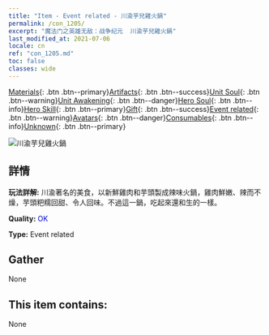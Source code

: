 ```yaml
---
title: "Item - Event related - 川渝芋兒雞火鍋"
permalink: /con_1205/
excerpt: "魔法门之英雄无敌：战争纪元  川渝芋兒雞火鍋"
last_modified_at: 2021-07-06
locale: cn
ref: "con_1205.md"
toc: false
classes: wide
---
```

 [Materials](/ItemsCN/){: .btn .btn--primary}[Artifacts](/ItemsCN/Artifacts/){: .btn .btn--success}[Unit Soul](/ItemsCN/UnitSoul/){: .btn .btn--warning}[Unit Awakening](/ItemsCN/UnitAwakening/){: .btn .btn--danger}[Hero Soul](/ItemsCN/HeroSoul/){: .btn .btn--info}[Hero Skill](/ItemsCN/HeroSkill/){: .btn .btn--primary}[Gift](/ItemsCN/Gift/){: .btn .btn--success}[Event related](/ItemsCN/Events/){: .btn .btn--warning}[Avatars](/ItemsCN/Avatars/){: .btn .btn--danger}[Consumables](/ItemsCN/Consumables/){: .btn .btn--info}[Unknown](/ItemsCN/Unknown/){: .btn .btn--primary}

 ![川渝芋兒雞火鍋](/images/t/i_81521221.png)

## 詳情
 **玩法詳解:** 川渝著名的美食，以新鮮雞肉和芋頭製成辣味火鍋，雞肉鮮嫩、辣而不燥，芋頭粑糯回甜、令人回味。不過這一鍋，吃起來還和生的一樣。

 **Quality:** <span style="color: #0000CD">OK</span>

 **Type:** Event related

## Gather

  None

## This item contains:

  None

